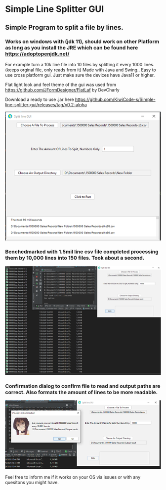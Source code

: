 # Simple Line Splitter GUI
## Simple Program to split a file by lines.
### Works on windows with (jdk 11), should work on other Platform as long as you install the JRE which can be found here https://adoptopenjdk.net/ 
For example turn a 10k line file into 10 files by splitting it every 1000 lines.(keeps orginal file, only reads from it)
Made with Java and Swing.. 
Easy to use cross platform gui. Just make sure the devices have Java11 or higher. 

Flat light look and feel theme of the gui was used from https://github.com/JFormDesigner/FlatLaf by DevCharly


Download a ready to use .jar here https://github.com/KiwiCode-s/Simple-line-splitter-gui/releases/tag/v0.2-alpha

![alt tag](https://github.com/KiwiCode-s/Simple-line-splitter-gui/blob/master/UsagePhotos/Addedoutputwindow.PNG)

### Benchedmarked with 1.5mil line csv file completed processing them by 10,000 lines into 150 files. Took about a second.

![alt tag](https://github.com/KiwiCode-s/Simple-line-splitter-gui/blob/master/UsagePhotos/benchMarkPhoto.PNG)

### Confirmation dialog to confirm file to read and output paths are correct. Also formats the amount of lines to be more readable.

![alt tag](https://github.com/KiwiCode-s/Simple-line-splitter-gui/blob/master/UsagePhotos/meguminDialog.PNG)

Feel free to inform me if it works on your OS via issues or with any quesitons you might have.


